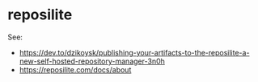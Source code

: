 # reposilite

See:

- https://dev.to/dzikoysk/publishing-your-artifacts-to-the-reposilite-a-new-self-hosted-repository-manager-3n0h
- https://reposilite.com/docs/about
